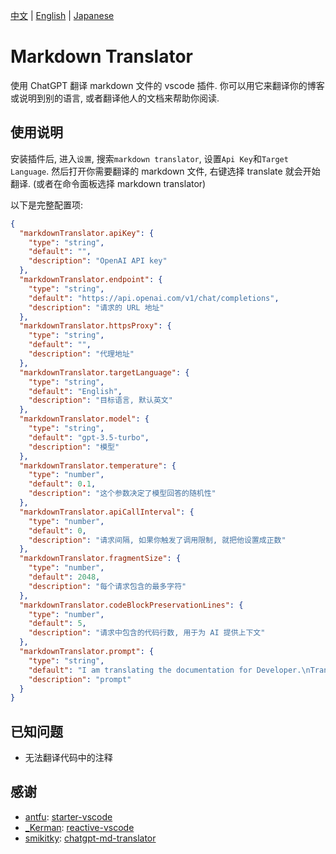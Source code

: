 [中文](https://github.com/Ray-D-Song/markdown-translator) | [English](https://github.com/Ray-D-Song/markdown-translator/blob/main/README_en.md) | [Japanese](https://github.com/Ray-D-Song/markdown-translator/blob/main/README_jp.md)

# Markdown Translator
使用 ChatGPT 翻译 markdown 文件的 vscode 插件.
你可以用它来翻译你的博客或说明到别的语言, 或者翻译他人的文档来帮助你阅读.

## 使用说明
安装插件后, 进入`设置`, 搜索`markdown translator`, 设置`Api Key`和`Target Language`.
然后打开你需要翻译的 markdown 文件, 右键选择 translate 就会开始翻译. (或者在命令面板选择 markdown translator)

以下是完整配置项:
```json
{
  "markdownTranslator.apiKey": {
    "type": "string",
    "default": "",
    "description": "OpenAI API key"
  },
  "markdownTranslator.endpoint": {
    "type": "string",
    "default": "https://api.openai.com/v1/chat/completions",
    "description": "请求的 URL 地址"
  },
  "markdownTranslator.httpsProxy": {
    "type": "string",
    "default": "",
    "description": "代理地址"
  },
  "markdownTranslator.targetLanguage": {
    "type": "string",
    "default": "English",
    "description": "目标语言, 默认英文"
  },
  "markdownTranslator.model": {
    "type": "string",
    "default": "gpt-3.5-turbo",
    "description": "模型"
  },
  "markdownTranslator.temperature": {
    "type": "number",
    "default": 0.1,
    "description": "这个参数决定了模型回答的随机性"
  },
  "markdownTranslator.apiCallInterval": {
    "type": "number",
    "default": 0,
    "description": "请求间隔, 如果你触发了调用限制, 就把他设置成正数"
  },
  "markdownTranslator.fragmentSize": {
    "type": "number",
    "default": 2048,
    "description": "每个请求包含的最多字符"
  },
  "markdownTranslator.codeBlockPreservationLines": {
    "type": "number",
    "default": 5,
    "description": "请求中包含的代码行数, 用于为 AI 提供上下文"
  },
  "markdownTranslator.prompt": {
    "type": "string",
    "default": "I am translating the documentation for Developer.\nTranslate the Markdown content I'll paste later into %%%%%.\n\nYou must strictly follow the rules below.\n\n- Never change the Markdown markup structure. Don't add or remove links. Do not change any URL.\n- Never change the contents of code blocks even if they appear to have a bug.\n- Always preserve the original line breaks. Do not add or remove blank lines.\n- Never touch the permalink such as `{/*examples*/}` at the end of each heading.\n- Never touch HTML-like tags such as `<Notes>`.",
    "description": "prompt"
  }
}
```

## 已知问题
* 无法翻译代码中的注释

## 感谢
* [antfu](https://github.com/antfu): [starter-vscode](https://github.com/antfu/starter-vscode)
* [_Kerman](https://github.com/KermanX): [reactive-vscode](https://github.com/KermanX/reactive-vscode)
* [smikitky](https://github.com/smikitky): [chatgpt-md-translator](https://github.com/smikitky/chatgpt-md-translator)

